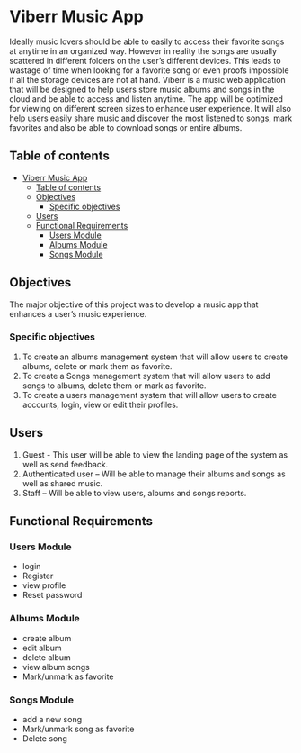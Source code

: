 # Viberr Music App

Ideally music lovers should be able to easily to access their favorite songs at anytime in an organized way. However in reality the songs are usually scattered in different folders on the user’s different devices. This leads to wastage of time when looking for a favorite song or even proofs impossible if all the storage devices are not at hand. Viberr is a music web application that will be designed to help users store music albums and songs in the cloud and be able to access and listen anytime. The app will be optimized for viewing on different screen sizes to enhance user experience. It will also help users easily share music and discover the most listened to songs, mark favorites and also be able to download songs or entire albums.

## Table of contents

- [Viberr Music App](#viberr-music-app)
  - [Table of contents](#table-of-contents)
  - [Objectives](#objectives)
    - [Specific objectives](#specific-objectives)
  - [Users](#users)
  - [Functional Requirements](#functional-requirements)
    - [Users Module](#users-module)
    - [Albums Module](#albums-module)
    - [Songs Module](#songs-module)

## Objectives

The major objective of this project was to develop a music app that enhances a user’s music experience.

### Specific objectives

1. To create an albums management system that will allow users to create albums, delete or mark them as favorite.
2. To create a Songs management system that will allow users to add songs to albums, delete them or mark as favorite.
3. To create a users management system that will allow users to create accounts, login, view or edit their profiles.

## Users

1. Guest - This user will be able to view the landing page of the system as well as send feedback.
2. Authenticated user – Will be able to manage their albums and songs as well as shared music.
3. Staff – Will be able to view users, albums and songs reports.

## Functional Requirements

### Users Module

- login
- Register
- view profile
- Reset password

### Albums Module

- create album
- edit album
- delete album
- view album songs
- Mark/unmark as favorite

### Songs Module

- add a new song
- Mark/unmark song as favorite
- Delete song
